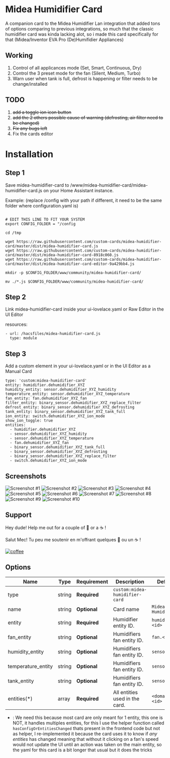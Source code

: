 # Midea Humidifier Card

[commits-shield]: https://img.shields.io/github/commit-activity/y/custom-cards/midea-humidifier-card.svg?style=for-the-badge
[commits]: https://github.com/sicknesz/midea-humidifier-card/commits/master
[devcontainer]: https://code.visualstudio.com/docs/remote/containers
[forum]: https://community.home-assistant.io/c/projects/frontend
[license-shield]: https://img.shields.io/github/license/custom-cards/midea-humidifier-card.svg?style=for-the-badge
[maintenance-shield]: https://img.shields.io/maintenance/yes/2021.svg?style=for-the-badge
[releases-shield]: https://img.shields.io/github/release/custom-cards/midea-humidifier-card.svg?style=for-the-badge
[releases]: https://github.com/sicknesz/midea-humidifier-card/releases

A companion card to the Midea Humidifier Lan integration that added tons of options comparing to previous integrations, so much that the classic
humidifier card was kinda lacking alot, so i made this card specifically for that (Midea/Inventor EVA Pro (De)Humifidier Appliances)

## Working

1. Control of all applicances mode (Set, Smart, Continuous, Dry)
2. Control the 3 preset mode for the fan (Silent, Medium, Turbo)
3. Warn user when tank is full, defrost is happening or filter needs to be change/installed

## TODO

1. ~~add a toggle ion icon button~~
2. ~~add the 2 others possible cause of warning (defrosting, air filter need to be changed)~~
3. ~~Fix any bugs left~~
4. Fix the cards editor

# Installation

## Step 1

Save midea-humidifier-card to <config directory>/www/midea-humidifier-card/midea-humidifier-card.js on your Home Assistant instance.

Example:
(replace /config with your path if different, it need to be the same folder where configuration.yaml is)

```

# EDIT THIS LINE TO FIT YOUR SYSTEM
export CONFIG_FOLDER = "/config

cd /tmp

wget https://raw.githubusercontent.com/custom-cards/midea-humidifier-card/master/dist/midea-humidifier-card.js
wget https://raw.githubusercontent.com/custom-cards/midea-humidifier-card/master/dist/midea-humidifier-card-8918c060.js
wget https://raw.githubusercontent.com/custom-cards/midea-humidifier-card/master/dist/midea-humidifier-card-editor-9a429bb4.js

mkdir -p $CONFIG_FOLDER/www/community/midea-humidifier-card/

mv ./*.js $CONFIG_FOLDER/www/community/midea-humidifier-card/

```

## Step 2

Link midea-humidifier-card inside your ui-lovelace.yaml or Raw Editor in the UI Editor

resources:

```
- url: /hacsfiles/midea-humidifier-card.js
  type: module
```

## Step 3

Add a custom element in your ui-lovelace.yaml or in the UI Editor as a Manual Card

```
type: 'custom:midea-humidifier-card'
entity: humidifier.dehumidifier_XYZ
humidity_entity: sensor.dehumidifier_XYZ_humidity
temperature_entity: sensor.dehumidifier_XYZ_temperature
fan_entity: fan.dehumidifier_XYZ_fan
filter_entity: binary_sensor.dehumidifier_XYZ_replace_filter
defrost_entity: binary_sensor.dehumidifier_XYZ_defrosting
tank_entity: binary_sensor.dehumidifier_XYZ_tank_full
ion_entity: switch.dehumidifier_XYZ_ion_mode
show_ion_toggle: true
entities:
  - humidifier.dehumidifier_XYZ
  - sensor.dehumidifier_XYZ_humidity
  - sensor.dehumidifier_XYZ_temperature
  - fan.dehumidifier_XYZ_fan
  - binary_sensor.dehumidifier_XYZ_tank_full
  - binary_sensor.dehumidifier_XYZ_defrosting
  - binary_sensor.dehumidifier_XYZ_replace_filter
  - switch.dehumidifier_XYZ_ion_mode

```

## Screenshots

![Screenshot #1](<https://github.com/sicknesz/midea-inventor-card/blob/master/docs/Screenshot_1.png?raw=true>)
![Screenshot #2](<https://github.com/sicknesz/midea-inventor-card/blob/master/docs/Screenshot_2.png?raw=true>)
![Screenshot #3](<https://github.com/sicknesz/midea-inventor-card/blob/master/docs/Screenshot_3.png?raw=true>)
![Screenshot #4](<https://github.com/sicknesz/midea-inventor-card/blob/master/docs/Screenshot_4.png?raw=true>)
![Screenshot #5](<https://github.com/sicknesz/midea-inventor-card/blob/master/docs/Screenshot_5.png?raw=true>)
![Screenshot #6](<https://github.com/sicknesz/midea-inventor-card/blob/master/docs/Screenshot_6.png?raw=true>)
![Screenshot #7](<https://github.com/sicknesz/midea-inventor-card/blob/master/docs/Screenshot_7.png?raw=true>)
![Screenshot #8](<https://github.com/sicknesz/midea-inventor-card/blob/master/docs/Screenshot_8.png?raw=true>)
![Screenshot #9](<https://github.com/sicknesz/midea-inventor-card/blob/master/docs/Screenshot_9.png?raw=true>)
![Screenshot #10](<https://github.com/sicknesz/midea-inventor-card/blob/master/docs/Screenshot_10.png?raw=true>)

## Support

Hey dude! Help me out for a couple of :beers: or a :coffee: !

Salut Mec! Tu peu me soutenir en m'offrant quelques :beers: ou un :coffee: !

[![coffee](https://www.buymeacoffee.com/assets/img/custom_images/black_img.png)](https://www.buymeacoffee.com/zJtVxUAgH)

## Options

| Name              | Type    | Requirement  | Description                                 | Default             |
| ----------------- | ------- | ------------ | ------------------------------------------- | ------------------- |
| type              | string  | **Required** | `custom:midea-humidifier-card`                   |
| name              | string  | **Optional** | Card name                                   | `Midea Humidifier`  |
| entity            | string  | **Required** | Humidifier entity ID.                       | `humidifier.<id>`   |
| fan_entity        | string  | **Optional** | Humidifiers fan entity ID.                  | `fan.<id>`          |
| humidity_entity   | string  | **Optional** | Humidifiers fan entity ID.                  | `sensor.<id>`       |
| temperature_entity| string  | **Optional** | Humidifiers fan entity ID.                  | `sensor.<id>`       |
| tank_entity       | string  | **Optional** | Humidifiers fan entity ID.                  | `sensor.<id>`       |
| entities(*)       | array   | **Required** | All entities used in the card.              | `<domain>.<id>`     |

- : We need this because most card are only meant for 1 entity, this one is NOT, it handles multiples entities,
for this I use the helper function called `hasConfigOrEntitiesChanged` thats present in the frontend code but not as helper,
I re-implemented it because the card uses it to know if *any entities* has changed meaning that without it clicking on a fan's speed would
not update the UI until an action was taken on the main entity, so the yaml for this card is a bit longer that usual but it does the tricks
